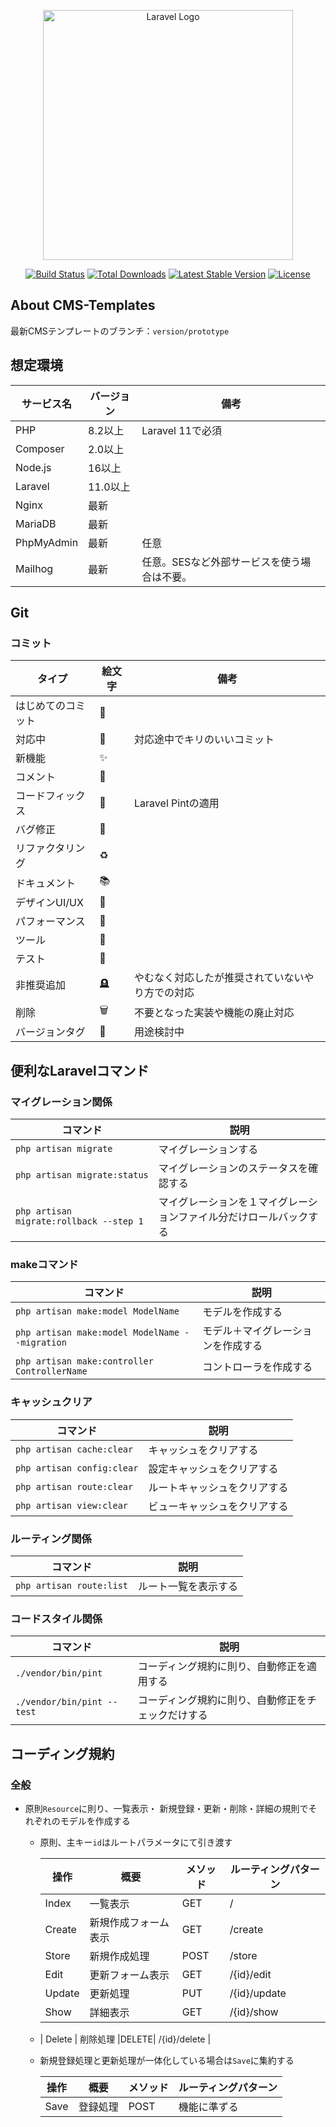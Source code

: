 <p align="center"><a href="https://laravel.com" target="_blank"><img src="https://raw.githubusercontent.com/laravel/art/master/logo-lockup/5%20SVG/2%20CMYK/1%20Full%20Color/laravel-logolockup-cmyk-red.svg" width="400" alt="Laravel Logo"></a></p>

<p align="center">
<a href="https://github.com/laravel/framework/actions"><img src="https://github.com/laravel/framework/workflows/tests/badge.svg" alt="Build Status"></a>
<a href="https://packagist.org/packages/laravel/framework"><img src="https://img.shields.io/packagist/dt/laravel/framework" alt="Total Downloads"></a>
<a href="https://packagist.org/packages/laravel/framework"><img src="https://img.shields.io/packagist/v/laravel/framework" alt="Latest Stable Version"></a>
<a href="https://packagist.org/packages/laravel/framework"><img src="https://img.shields.io/packagist/l/laravel/framework" alt="License"></a>
</p>

## About CMS-Templates

最新CMSテンプレートのブランチ：`version/prototype`

## 想定環境

| サービス名      | バージョン     | 備考                      |
|------------|-----------|-------------------------|
| PHP        | 8.2以上     | Laravel 11で必須           |
| Composer   | 2.0以上     |                         |
| Node.js    | 16以上      |                         |
| Laravel    | 11.0以上    |                         |
| Nginx      | 最新        |                         |
| MariaDB    | 最新        |                         |
| PhpMyAdmin | 最新        | 任意                      |
| Mailhog    | 最新        | 任意。SESなど外部サービスを使う場合は不要。 |

## Git
### コミット

| タイプ       | 絵文字 | 備考                       |
|-----------|----|--------------------------|
| はじめてのコミット | 🎉 |                          |
| 対応中       | 🚧 | 対応途中でキリのいいコミット           |
| 新機能       | ✨  |                          |
| コメント      | 💬 |                          |
| コードフィックス  | 🧹 | Laravel Pintの適用          |
| バグ修正      | 🐛 |                          |
| リファクタリング  | ♻️ |                          |
| ドキュメント    | 📚 |                          |
| デザインUI/UX | 🎨 |                          |
| パフォーマンス   | 🐎 |                          |
| ツール       | 🔧 |                          |
| テスト       | 🚨 |                          |
| 非推奨追加     | 🪦 | やむなく対応したが推奨されていないやり方での対応 |
| 削除        | 🗑️ | 不要となった実装や機能の廃止対応         |
| バージョンタグ   | 🔖 | 用途検討中                    |


## 便利なLaravelコマンド

### マイグレーション関係
| コマンド | 説明 |
| --- | --- |
| `php artisan migrate` | マイグレーションする |
| `php artisan migrate:status` | マイグレーションのステータスを確認する |
| `php artisan migrate:rollback --step 1` | マイグレーションを１マイグレーションファイル分だけロールバックする |

### makeコマンド
| コマンド                                           | 説明                |
|------------------------------------------------|-------------------|
| `php artisan make:model ModelName`             | モデルを作成する          |
| `php artisan make:model ModelName --migration` | モデル＋マイグレーションを作成する |
| `php artisan make:controller ControllerName`   | コントローラを作成する       | 

### キャッシュクリア
| コマンド | 説明 |
| --- | --- |
| `php artisan cache:clear` | キャッシュをクリアする |
| `php artisan config:clear` | 設定キャッシュをクリアする |
| `php artisan route:clear` | ルートキャッシュをクリアする |
| `php artisan view:clear` | ビューキャッシュをクリアする |

### ルーティング関係
| コマンド | 説明 |
| --- | --- |
| `php artisan route:list` | ルート一覧を表示する |

### コードスタイル関係
| コマンド                 | 説明                       |
|----------------------|--------------------------|
| `./vendor/bin/pint`  | コーディング規約に則り、自動修正を適用する    |
| `./vendor/bin/pint --test` | コーディング規約に則り、自動修正をチェックだけする |

## コーディング規約
### 全般
- 原則`Resource`に則り、一覧表示・ 新規登録・更新・削除・詳細の規則でそれぞれのモデルを作成する
  - 原則、主キー`id`はルートパラメータにて引き渡す

    | 操作     | 概要          | メソッド | ルーティングパターン   |
    |--------|-------------|---|--------------|
    | Index  | 一覧表示     　  |GET| /            |
    | Create | 新規作成フォーム表示    |GET| /create      |
    | Store  | 新規作成処理      |POST| /store       |
    | Edit   | 更新フォーム表示      |GET| /{id}/edit   |
    | Update | 更新処理        |PUT| /{id}/update |
    | Show   | 詳細表示        |GET| /{id}/show   |
  - | Delete | 削除処理        |DELETE| /{id}/delete |

  - 新規登録処理と更新処理が一体化している場合は`Save`に集約する

    | 操作       | 概要       | メソッド | ルーティングパターン |
    |----------|----------|---|------------|
    | Save     | 登録処理     |POST| 機能に準ずる     |


